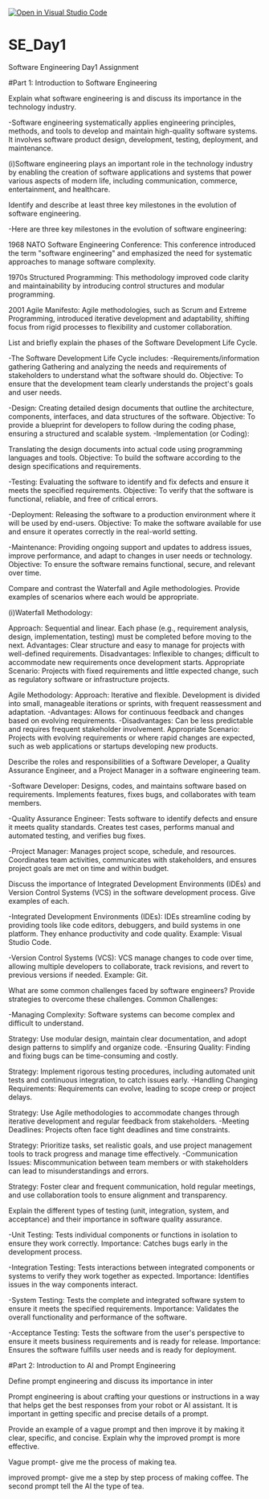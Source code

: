 [![Open in Visual Studio Code](https://classroom.github.com/assets/open-in-vscode-2e0aaae1b6195c2367325f4f02e2d04e9abb55f0b24a779b69b11b9e10269abc.svg)](https://classroom.github.com/online_ide?assignment_repo_id=15567130&assignment_repo_type=AssignmentRepo)
# SE_Day1
Software Engineering Day1 Assignment

#Part 1: Introduction to Software Engineering

Explain what software engineering is and discuss its importance in the technology industry.

-Software engineering systematically applies engineering principles, methods, and tools to develop and maintain high-quality software systems. It involves software product design, development, testing, deployment, and maintenance.

(i)Software engineering plays an important role in the technology industry by enabling the creation of software applications and systems that power various aspects of modern life, including communication, commerce, entertainment, and healthcare.

Identify and describe at least three key milestones in the evolution of software engineering.

-Here are three key milestones in the evolution of software engineering:

1968 NATO Software Engineering Conference: This conference introduced the term "software engineering" and emphasized the need for systematic approaches to manage software complexity.

1970s Structured Programming: This methodology improved code clarity and maintainability by introducing control structures and modular programming.

2001 Agile Manifesto: Agile methodologies, such as Scrum and Extreme Programming, introduced iterative development and adaptability, shifting focus from rigid processes to flexibility and customer collaboration.



List and briefly explain the phases of the Software Development Life Cycle.


-The Software Development Life Cycle  includes:
-Requirements/information gathering
Gathering and analyzing the needs and requirements of stakeholders to understand what the software should do.
Objective: To ensure that the development team clearly understands the project's goals and user needs.

-Design:
Creating detailed design documents that outline the architecture, components, interfaces, and data structures of the software.
Objective: To provide a blueprint for developers to follow during the coding phase, ensuring a structured and scalable system.
-Implementation (or Coding):

Translating the design documents into actual code using programming languages and tools.
Objective: To build the software according to the design specifications and requirements.

-Testing:
Evaluating the software to identify and fix defects and ensure it meets the specified requirements.
Objective: To verify that the software is functional, reliable, and free of critical errors.

-Deployment:
Releasing the software to a production environment where it will be used by end-users.
Objective: To make the software available for use and ensure it operates correctly in the real-world setting.

-Maintenance:
Providing ongoing support and updates to address issues, improve performance, and adapt to changes in user needs or technology.
Objective: To ensure the software remains functional, secure, and relevant over time.



Compare and contrast the Waterfall and Agile methodologies. Provide examples of scenarios where each would be appropriate.

(i)Waterfall Methodology:

Approach: Sequential and linear. Each phase (e.g., requirement analysis, design, implementation, testing) must be completed before moving to the next.
Advantages: Clear structure and easy to manage for projects with well-defined requirements.
Disadvantages: Inflexible to changes; difficult to accommodate new requirements once development starts.
Appropriate Scenario: Projects with fixed requirements and little expected change, such as regulatory software or infrastructure projects.

Agile Methodology:
Approach: Iterative and flexible. Development is divided into small, manageable iterations or sprints, with frequent reassessment and adaptation.
-Advantages: Allows for continuous feedback and changes based on evolving requirements.
-Disadvantages: Can be less predictable and requires frequent stakeholder involvement.
Appropriate Scenario: Projects with evolving requirements or where rapid changes are expected, such as web applications or startups developing new products.

 
Describe the roles and responsibilities of a Software Developer, a Quality Assurance Engineer, and a Project Manager in a software engineering team.

-Software Developer: Designs, codes, and maintains software based on requirements. Implements features, fixes bugs, and collaborates with team members.

-Quality Assurance Engineer: Tests software to identify defects and ensure it meets quality standards. Creates test cases, performs manual and automated testing, and verifies bug fixes.

-Project Manager: Manages project scope, schedule, and resources. Coordinates team activities, communicates with stakeholders, and ensures project goals are met on time and within budget.


Discuss the importance of Integrated Development Environments (IDEs) and Version Control Systems (VCS) in the software development process. Give examples of each.

-Integrated Development Environments (IDEs): IDEs streamline coding by providing tools like code editors, debuggers, and build systems in one platform. They enhance productivity and code quality.
Example: Visual Studio Code.

-Version Control Systems (VCS): VCS manage changes to code over time, allowing multiple developers to collaborate, track revisions, and revert to previous versions if needed.
Example: Git.


What are some common challenges faced by software engineers? Provide strategies to overcome these challenges.
Common Challenges:

-Managing Complexity: Software systems can become complex and difficult to understand.

Strategy: Use modular design, maintain clear documentation, and adopt design patterns to simplify and organize code.
-Ensuring Quality: Finding and fixing bugs can be time-consuming and costly.

Strategy: Implement rigorous testing procedures, including automated unit tests and continuous integration, to catch issues early.
-Handling Changing Requirements: Requirements can evolve, leading to scope creep or project delays.

Strategy: Use Agile methodologies to accommodate changes through iterative development and regular feedback from stakeholders.
-Meeting Deadlines: Projects often face tight deadlines and time constraints.

Strategy: Prioritize tasks, set realistic goals, and use project management tools to track progress and manage time effectively.
-Communication Issues: Miscommunication between team members or with stakeholders can lead to misunderstandings and errors.

Strategy: Foster clear and frequent communication, hold regular meetings, and use collaboration tools to ensure alignment and transparency.

Explain the different types of testing (unit, integration, system, and acceptance) and their importance in software quality assurance.

-Unit Testing: Tests individual components or functions in isolation to ensure they work correctly.
Importance: Catches bugs early in the development process.

-Integration Testing: Tests interactions between integrated components or systems to verify they work together as expected.
Importance: Identifies issues in the way components interact.

-System Testing: Tests the complete and integrated software system to ensure it meets the specified requirements.
Importance: Validates the overall functionality and performance of the software.

-Acceptance Testing: Tests the software from the user's perspective to ensure it meets business requirements and is ready for release.
Importance: Ensures the software fulfills user needs and is ready for deployment.


#Part 2: Introduction to AI and Prompt Engineering


Define prompt engineering and discuss its importance in inter


Prompt engineering is  about crafting your questions or instructions in a way that helps get the best responses from your robot or AI assistant.
It is important in getting specific and precise details of a prompt.

Provide an example of a vague prompt and then improve it by making it clear, specific, and concise. Explain why the improved prompt is more effective.

Vague prompt- give me the process of making tea.

improved prompt- give me a step by step process of making coffee.
The second prompt tell the AI the type of tea.
